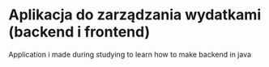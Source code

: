 # Aplikacja do zarządzania wydatkami (backend i frontend)
Application i made during studying to learn how to make backend in java
